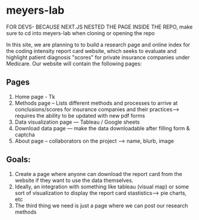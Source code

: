 # meyers-lab

FOR DEVS- BECAUSE NEXT.JS NESTED THE PAGE INSIDE THE REPO, make sure to cd into meyers-lab when cloning or opening the repo

In this site, we are planning to to build a research page and online index for the coding intensity report card website, which seeks to evaluate and highlight  patient diagnosis "scores" for private insurance companies under Medicare. Our website will contain the following pages:

## Pages
1. Home page - Tk
2. Methods page – Lists different methods and processes to arrive at conclusions/scores for insurance companies and their practices--> requires the ability to be updated with new pdf forms
3. Data visualization page — Tableau / Google sheets
4. Download data page — make the data downloadable after filling form & captcha
5. About page – collaborators on the project --> name, blurb, image


## Goals: 
1. Create a page where anyone can download the report card from the website if they want to 
use the data themselves.
2. Ideally, an integration with something like tableau (visual map) or some sort of visualization to display the report card stastistics--> pie charts, etc
3. The third thing we need is just a page where we can post our research methods

